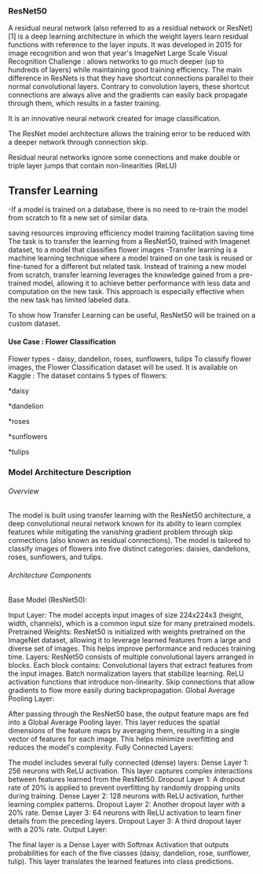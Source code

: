 ### ResNet50
A residual neural network (also referred to as a residual network or ResNet)[1] is a deep learning architecture in which the weight layers learn residual functions with reference to the layer inputs. It was developed in 2015 for image recognition and won that year's ImageNet Large Scale Visual Recognition Challenge : allows networks to go much deeper (up to hundreds of layers) while maintaining good training efficiency. The main difference in ResNets is that they have shortcut connections parallel to their normal convolutional layers. Contrary to convolution layers, these shortcut connections are always alive and the gradients can easily back propagate through them, which results in a faster training.

It is an innovative neural network created for image classification.

The ResNet model architecture allows the training error to be reduced with a deeper network through connection skip.

Residual neural networks ignore some connections and make double or triple layer jumps that contain non-linearities (ReLU)
## Transfer Learning
-If a model is trained on a database, there is no need to re-train the model from scratch to fit a new set of similar data.

saving resources
improving efficiency
model training facilitation
saving time
The task is to transfer the learning from a ResNet50, trained with Imagenet dataset, to a model that classifies flower images -Transfer learning is a machine learning technique where a model trained on one task is reused or fine-tuned for a different but related task. Instead of training a new model from scratch, transfer learning leverages the knowledge gained from a pre-trained model, allowing it to achieve better performance with less data and computation on the new task. This approach is especially effective when the new task has limited labeled data.

To show how Transfer Learning can be useful, ResNet50 will be trained on a custom dataset.

#### Use Case : Flower Classification
Flower types - daisy, dandelion, roses, sunflowers, tulips
To classify flower images, the Flower Classification dataset will be used. It is available on Kaggle : 
The dataset contains 5 types of flowers:

*daisy

*dandelion

*roses

*sunflowers

*tulips

### Model Architecture Description
###### Overview
The model is built using transfer learning with the ResNet50 architecture, a deep convolutional neural network known for its ability to learn complex features while mitigating the vanishing gradient problem through skip connections (also known as residual connections). The model is tailored to classify images of flowers into five distinct categories: daisies, dandelions, roses, sunflowers, and tulips.

###### Architecture Components
Base Model (ResNet50):

Input Layer: The model accepts input images of size 224x224x3 (height, width, channels), which is a common input size for many pretrained models.
Pretrained Weights: ResNet50 is initialized with weights pretrained on the ImageNet dataset, allowing it to leverage learned features from a large and diverse set of images. This helps improve performance and reduces training time.
Layers: ResNet50 consists of multiple convolutional layers arranged in blocks. Each block contains:
Convolutional layers that extract features from the input images.
Batch normalization layers that stabilize learning.
ReLU activation functions that introduce non-linearity.
Skip connections that allow gradients to flow more easily during backpropagation.
Global Average Pooling Layer:

After passing through the ResNet50 base, the output feature maps are fed into a Global Average Pooling layer. This layer reduces the spatial dimensions of the feature maps by averaging them, resulting in a single vector of features for each image. This helps minimize overfitting and reduces the model's complexity.
Fully Connected Layers:

The model includes several fully connected (dense) layers:
Dense Layer 1: 256 neurons with ReLU activation. This layer captures complex interactions between features learned from the ResNet50.
Dropout Layer 1: A dropout rate of 20% is applied to prevent overfitting by randomly dropping units during training.
Dense Layer 2: 128 neurons with ReLU activation, further learning complex patterns.
Dropout Layer 2: Another dropout layer with a 20% rate.
Dense Layer 3: 64 neurons with ReLU activation to learn finer details from the preceding layers.
Dropout Layer 3: A third dropout layer with a 20% rate.
Output Layer:

The final layer is a Dense Layer with Softmax Activation that outputs probabilities for each of the five classes (daisy, dandelion, rose, sunflower, tulip). This layer translates the learned features into class predictions.
